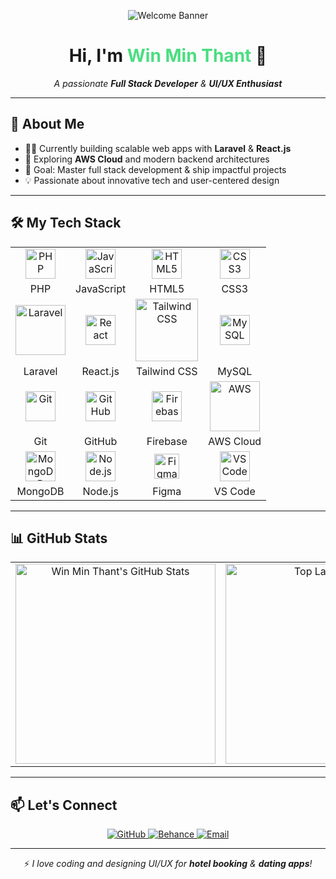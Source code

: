 <p align="center">
  <img
    src="https://i.pinimg.com/1200x/2f/f6/57/2ff6573ae61ee84e3093ca84497162e8.jpg"
    alt="Welcome Banner"
  />
</p>



<h1 align="center">Hi, I'm <span style="color:#4ade80;">Win Min Thant</span> 👋</h1>
<p align="center">
  <em>A passionate <strong>Full Stack Developer</strong> & <strong>UI/UX Enthusiast</strong></em>
</p>

---

## 🚀 About Me

- 👨‍💻 Currently building scalable web apps with <b>Laravel</b> & <b>React.js</b>  
- 🌱 Exploring <b>AWS Cloud</b> and modern backend architectures  
- 🎯 Goal: Master full stack development & ship impactful projects  
- 💡 Passionate about innovative tech and user-centered design  

---

## 🛠️ My Tech Stack

<table align="center" cellpadding="10">
  <tr align="center">
    <td><img src="https://cdn.jsdelivr.net/gh/devicons/devicon/icons/php/php-original.svg" width="48" alt="PHP" /></td>
    <td><img src="https://cdn.jsdelivr.net/gh/devicons/devicon/icons/javascript/javascript-original.svg" width="48" alt="JavaScript" /></td>
    <td><img src="https://cdn.jsdelivr.net/gh/devicons/devicon/icons/html5/html5-original.svg" width="48" alt="HTML5" /></td>
    <td><img src="https://cdn.jsdelivr.net/gh/devicons/devicon/icons/css3/css3-original.svg" width="48" alt="CSS3" /></td>
  </tr>
  <tr align="center">
    <td>PHP</td>
    <td>JavaScript</td>
    <td>HTML5</td>
    <td>CSS3</td>
  </tr>
  <tr align="center">
    <td>
      <img src="https://img.shields.io/badge/Laravel-FF2D20?style=flat&logo=laravel&logoColor=white" width="80" alt="Laravel" />
    </td>
    <td><img src="https://cdn.jsdelivr.net/gh/devicons/devicon/icons/react/react-original.svg" width="48" alt="React" /></td>
    <td>
      <img src="https://img.shields.io/badge/Tailwind_CSS-38B2AC?style=flat&logo=tailwind-css&logoColor=white" width="100" alt="Tailwind CSS" />
    </td>
    <td><img src="https://cdn.jsdelivr.net/gh/devicons/devicon/icons/mysql/mysql-original.svg" width="48" alt="MySQL" /></td>
  </tr>
  <tr align="center">
    <td>Laravel</td>
    <td>React.js</td>
    <td>Tailwind CSS</td>
    <td>MySQL</td>
  </tr>
  <tr align="center">
    <td><img src="https://cdn.jsdelivr.net/gh/devicons/devicon/icons/git/git-original.svg" width="48" alt="Git" /></td>
    <td><img src="https://cdn.jsdelivr.net/gh/devicons/devicon/icons/github/github-original.svg" width="48" alt="GitHub" /></td>
    <td><img src="https://cdn.jsdelivr.net/gh/devicons/devicon/icons/firebase/firebase-plain.svg" width="48" alt="Firebase" /></td>
    <td>
      <img src="https://img.shields.io/badge/AWS-232F3E?style=flat&logo=amazon-aws&logoColor=white" width="80" alt="AWS" />
    </td>
  </tr>
  <tr align="center">
    <td>Git</td>
    <td>GitHub</td>
    <td>Firebase</td>
    <td>AWS Cloud</td>
  </tr>
  <tr align="center">
    <td><img src="https://cdn.jsdelivr.net/gh/devicons/devicon/icons/mongodb/mongodb-original.svg" width="48" alt="MongoDB" /></td>
    <td><img src="https://cdn.jsdelivr.net/gh/devicons/devicon/icons/nodejs/nodejs-original.svg" width="48" alt="Node.js" /></td>
    <td>
      <a href="https://www.figma.com/" target="_blank" rel="noopener noreferrer">
        <img src="https://upload.wikimedia.org/wikipedia/commons/3/33/Figma-logo.svg" width="40" alt="Figma" />
      </a>
    </td>
    <td>
      <a href="https://code.visualstudio.com/" target="_blank" rel="noopener noreferrer">
        <img src="https://cdn.jsdelivr.net/gh/devicons/devicon/icons/vscode/vscode-original.svg" width="48" alt="VS Code" />
      </a>
    </td>
  </tr>
  <tr align="center">
    <td>MongoDB</td>
    <td>Node.js</td>
    <td>Figma</td>
    <td>VS Code</td>
  </tr>
</table>



---

## 📊 GitHub Stats

<table align="center" cellspacing="20">
  <tr>
    <td align="center" valign="top">
      <img alt="Win Min Thant's GitHub Stats" src="https://github-readme-stats.vercel.app/api?username=winminthantdev&show_icons=true&theme=radical&count_private=true&hide_title=true" width="320" />
    </td>
    <td align="center" valign="top">
      <img alt="Top Languages" src="https://github-readme-stats.vercel.app/api/top-langs/?username=winminthantdev&layout=compact&theme=radical&hide_title=true" width="320" />
    </td>
  </tr>
</table>

---

## 📫 Let's Connect

<p align="center">
  <a href="https://github.com/winminthantdev" target="_blank" rel="noopener noreferrer">
    <img src="https://img.shields.io/badge/GitHub-181717?style=for-the-badge&logo=github&logoColor=white" alt="GitHub" />
  </a>
  <a href="https://www.behance.net/winminthant1" target="_blank" rel="noopener noreferrer">
    <img src="https://img.shields.io/badge/Behance-1769FF?style=for-the-badge&logo=behance&logoColor=white" alt="Behance" />
  </a>
  <a href="mailto:winminthant.gwin@gmail.com" target="_blank" rel="noopener noreferrer">
    <img src="https://img.shields.io/badge/Email-D14836?style=for-the-badge&logo=gmail&logoColor=white" alt="Email" />
  </a>
</p>

---

<p align="center">
  ⚡ <em>I love coding and designing UI/UX for <strong>hotel booking</strong> & <strong>dating apps</strong>!</em>
</p>
